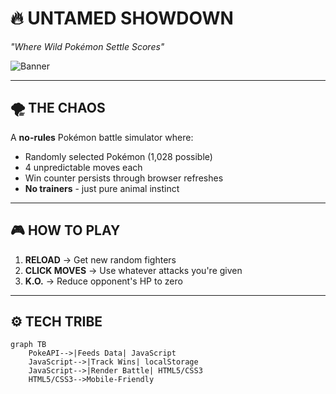 # 🔥 UNTAMED SHOWDOWN  
*"Where Wild Pokémon Settle Scores"*  

![Banner](https://scontent.fktm3-1.fna.fbcdn.net/v/t1.15752-9/494579760_1732027010997914_998832350086874647_n.png?stp=dst-png_s600x600&_nc_cat=109&ccb=1-7&_nc_sid=0024fc&_nc_ohc=UstsSGuG87UQ7kNvwHdTbmK&_nc_oc=Adm2McNnwYsLy9ulg2jDTutbMZ1jEYs2MEKA1lvmnHN4xNz8kKrP7TFybINUNapCLYIxY_2ELIw2RWQdz6_mG7OT&_nc_ad=z-m&_nc_cid=0&_nc_zt=23&_nc_ht=scontent.fktm3-1.fna&oh=03_Q7cD2AFfvtgF0jC3rPNlYMnVzRKDddH9BdQUONAQ6TRzdLwbRQ&oe=683BC35E)  


---

## 🌪️ THE CHAOS  
A **no-rules** Pokémon battle simulator where:  
- Randomly selected Pokémon (1,028 possible)  
- 4 unpredictable moves each  
- Win counter persists through browser refreshes  
- **No trainers** - just pure animal instinct  



---

## 🎮 HOW TO PLAY  
1. **RELOAD** → Get new random fighters  
2. **CLICK MOVES** → Use whatever attacks you're given  
3. **K.O.** → Reduce opponent's HP to zero  



---

## ⚙️ TECH TRIBE  
```mermaid
graph TB
    PokeAPI-->|Feeds Data| JavaScript
    JavaScript-->|Track Wins| localStorage
    JavaScript-->|Render Battle| HTML5/CSS3
    HTML5/CSS3-->Mobile-Friendly
